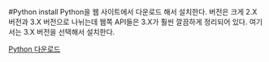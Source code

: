 #Python install
Python을 웹 사이트에서 다운로드 해서 설치한다. 
버전은 크게 2.X 버전과 3.X 버전으로 나뉘는데 웹쪽 API들은 3.X가 훨씬 깔끔하게 정리되어 있다. 
여기서는 3.X 버전을 선택해서 설치한다. 

[Python 다운로드](https://www.python.org/downloads/) 
